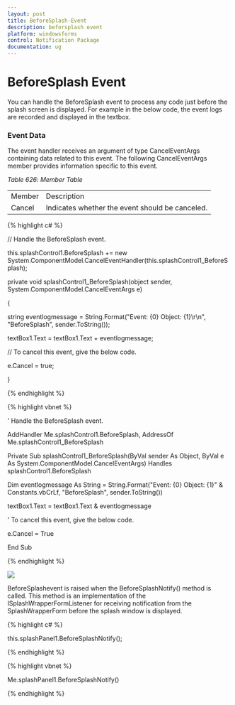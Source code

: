 ```yaml
---
layout: post
title: BeforeSplash-Event
description: beforsplash event
platform: windowsforms
control: Notification Package 
documentation: ug
---
```


# BeforeSplash Event

You can handle the BeforeSplash event to process any code just before the splash screen is displayed. For example in the below code, the event logs are recorded and displayed in the textbox.

### Event Data

The event handler receives an argument of type CancelEventArgs containing data related to this event. The following CancelEventArgs member provides information specific to this event.

_Table_ _626_: _Member Table_

<table>
<tr>
<td>
Member</td><td>
Description</td></tr>
<tr>
<td>
Cancel</td><td>
Indicates whether the event should be canceled.</td></tr>
</table>

{% highlight c# %}

// Handle the BeforeSplash event.

this.splashControl1.BeforeSplash += new System.ComponentModel.CancelEventHandler(this.splashControl1_BeforeSplash);



private void splashControl1_BeforeSplash(object sender, System.ComponentModel.CancelEventArgs e)

{

string eventlogmessage = String.Format("Event: {0} Object: {1}\r\n", "BeforeSplash", sender.ToString());

textBox1.Text = textBox1.Text + eventlogmessage;



// To cancel this event, give the below code.

e.Cancel = true;

}

{% endhighlight %}

{% highlight vbnet %}

' Handle the BeforeSplash event.

AddHandler Me.splashControl1.BeforeSplash, AddressOf Me.splashControl1_BeforeSplash



Private Sub splashControl1_BeforeSplash(ByVal sender As Object, ByVal e As System.ComponentModel.CancelEventArgs) Handles splashControl1.BeforeSplash

Dim eventlogmessage As String = String.Format("Event: {0} Object: {1}" & Constants.vbCrLf, "BeforeSplash", sender.ToString())

textBox1.Text = textBox1.Text & eventlogmessage



' To cancel this event, give the below code.

e.Cancel = True

End Sub

{% endhighlight %}

![](Overview_images/Overview_img40.jpeg) 


BeforeSplashevent is raised when the BeforeSplashNotify() method is called. This method is an implementation of the ISplashWrapperFormListener for receiving notification from the SplashWrapperForm before the splash window is displayed.

{% highlight c# %}

this.splashPanel1.BeforeSplashNotify();

{% endhighlight %}

{% highlight vbnet %}

Me.splashPanel1.BeforeSplashNotify()

{% endhighlight %}

